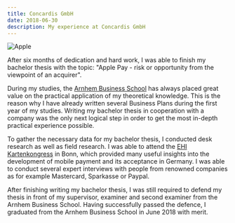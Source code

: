 ```yaml
---
title: Concardis GmbH
date: 2018-06-30
description: My experience at Concardis GmbH
---
```


![Apple](img/1200/16x9/03.jpg)

After six months of dedication and hard work, I was able to finish my bachelor thesis with the topic: "Apple Pay - risk or opportunity from the viewpoint of an acquirer".

During my studies, the [Arnhem Business School](http://www.arnhembusinessschool.com "Arnhem Business School") has always placed great value on the practical application of my theoretical knowledge. This is the reason why I have already written several Business Plans during the first year of my studies. Writing my bachelor thesis in cooperation with a company was the only next logical step in order to get the most in-depth practical experience possible.

To gather the necessary data for my bachelor thesis, I conducted desk research as well as field research. I was able to attend the [EHI Kartenkongress](https://www.kartenkongress.de/ "EHI Kartenkongress") in Bonn, which provided many useful insights into the development of mobile payment and its acceptance in Germany. I was able to conduct several expert interviews with people from renowned companies as for example Mastercard, Sparkasse or Paypal.

After finishing writing my bachelor thesis, I was still required to defend my thesis in front of my supervisor, examiner and second examiner from the Arnhem Business School. Having successfully passed the defence, I graduated from the Arnhem Business School in June 2018 with merit.
